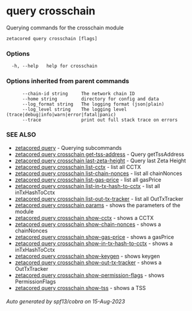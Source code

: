 # query crosschain

Querying commands for the crosschain module

```
zetacored query crosschain [flags]
```

### Options

```
  -h, --help   help for crosschain
```

### Options inherited from parent commands

```
      --chain-id string     The network chain ID
      --home string         directory for config and data 
      --log_format string   The logging format (json|plain) 
      --log_level string    The logging level (trace|debug|info|warn|error|fatal|panic) 
      --trace               print out full stack trace on errors
```

### SEE ALSO

* [zetacored query](zetacored_query.md)	 - Querying subcommands
* [zetacored query crosschain get-tss-address](zetacored_query_crosschain_get-tss-address.md)	 - Query getTssAddress
* [zetacored query crosschain last-zeta-height](zetacored_query_crosschain_last-zeta-height.md)	 - Query last Zeta Height
* [zetacored query crosschain list-cctx](zetacored_query_crosschain_list-cctx.md)	 - list all CCTX
* [zetacored query crosschain list-chain-nonces](zetacored_query_crosschain_list-chain-nonces.md)	 - list all chainNonces
* [zetacored query crosschain list-gas-price](zetacored_query_crosschain_list-gas-price.md)	 - list all gasPrice
* [zetacored query crosschain list-in-tx-hash-to-cctx](zetacored_query_crosschain_list-in-tx-hash-to-cctx.md)	 - list all inTxHashToCctx
* [zetacored query crosschain list-out-tx-tracker](zetacored_query_crosschain_list-out-tx-tracker.md)	 - list all OutTxTracker
* [zetacored query crosschain params](zetacored_query_crosschain_params.md)	 - shows the parameters of the module
* [zetacored query crosschain show-cctx](zetacored_query_crosschain_show-cctx.md)	 - shows a CCTX
* [zetacored query crosschain show-chain-nonces](zetacored_query_crosschain_show-chain-nonces.md)	 - shows a chainNonces
* [zetacored query crosschain show-gas-price](zetacored_query_crosschain_show-gas-price.md)	 - shows a gasPrice
* [zetacored query crosschain show-in-tx-hash-to-cctx](zetacored_query_crosschain_show-in-tx-hash-to-cctx.md)	 - shows a inTxHashToCctx
* [zetacored query crosschain show-keygen](zetacored_query_crosschain_show-keygen.md)	 - shows keygen
* [zetacored query crosschain show-out-tx-tracker](zetacored_query_crosschain_show-out-tx-tracker.md)	 - shows a OutTxTracker
* [zetacored query crosschain show-permission-flags](zetacored_query_crosschain_show-permission-flags.md)	 - shows PermissionFlags
* [zetacored query crosschain show-tss](zetacored_query_crosschain_show-tss.md)	 - shows a TSS

###### Auto generated by spf13/cobra on 15-Aug-2023
